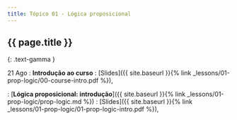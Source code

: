 ```yaml
---
title: Tópico 01 - Lógica proposicional
---
```


## {{ page.title }}
{: .text-gamma }

21 Ago
: **Introdução ao curso**
  : [Slides]({{ site.baseurl }}{% link _lessons/01-prop-logic/00-course-intro.pdf %}),

: [**Lógica proposicional: introdução**]({{ site.baseurl }}{% link _lessons/01-prop-logic/prop-logic.md %})
  : [Slides]({{ site.baseurl }}{% link _lessons/01-prop-logic/01-prop-logic-intro.pdf %}),
